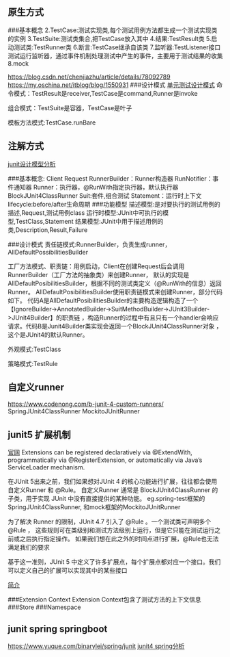 ## 原生方式
###基本概念
2.TestCase:测试实现类,每个测试用例方法都生成一个测试实现类的实例
3.TestSuite:测试类集合,把TestCase放入其中
4.结果:TestResult类
5.启动测试类:TestRunner类
6.断言:TestCase继承自该类
7.监听器:TestListener接口
测试运行监听器，通过事件机制处理测试中产生的事件，主要用于测试结果的收集
8.mock

https://blog.csdn.net/chenjiazhu/article/details/78092789
https://my.oschina.net/itblog/blog/1550931
###设计模式
[单元测试设计模式](https://www.cnblogs.com/kavenmo/articles/58744.html)
命令模式：TestResult是receiver,TestCase是command,Runner是invoke

组合模式：TestSuite是容器，TestCase是叶子

模板方法模式:TestCase.runBare




## 注解方式
[](https://www.cnblogs.com/jinsdu/p/4456824.html)
[](https://www.cnblogs.com/jinsdu/p/4709270.html)
[junit设计模型分析](https://my.oschina.net/pangyangyang/blog/153320)

###基本概念:
Client
Request
RunnerBuilder：Runner构造器
RunNotifier：事件通知器
Runner：执行器，@RunWith指定执行器，默认执行器BlockJUnit4ClassRunner
Suit:套件,组合测试
Statement：运行时上下文
lifecycle:before/after生命周期
###功能模型
描述模型:是对要执行的测试用例的描述,Request,测试用例class
运行时模型:JUnit中可执行的模型,TestClass,Statement
结果模型:JUnit中用于描述用例的类,Description,Result,Failure

###设计模式
责任链模式:RunnerBuilder，负责生成runner，AllDefaultPossibilitiesBuilder

工厂方法模式、职责链：用例启动，Client在创建Request后会调用RunnerBuilder（工厂方法的抽象类）来创建Runner，
默认的实现是AllDefaultPosibilitiesBuilder，根据不同的测试类定义（@RunWith的信息）返回Runner。
AllDefaultPosibilitiesBuilder使用职责链模式来创建Runner，部分代码如下。
代码A是AllDefaultPosibilitiesBuilder的主要构造逻辑构造了一个
【IgnoreBuilder->AnnotatedBuilder->SuitMethodBuilder->JUnit3Builder->JUnit4Builder】的职责链
，构造Runner的过程中有且只有一个handler会响应请求。代码B是Junit4Builder类实现会返回一个BlockJUnit4ClassRunner对象
，这个是JUnit4的默认Runner。

外观模式:TestClass

策略模式:TestRule

###


## 自定义runner
https://www.codenong.com/b-junit-4-custom-runners/
SpringJUnit4ClassRunner
MockitoJUnitRunner

## junit5 扩展机制
[官网](https://junit.org/junit5/docs/current/user-guide/#extensions)
Extensions can be registered declaratively via @ExtendWith, programmatically via @RegisterExtension,
or automatically via Java’s ServiceLoader mechanism.
 
在JUnit 5出来之前，我们如果想对JUnit 4 的核心功能进行扩展，往往都会使用自定义Runner 和 @Rule。
自定义Runner 通常是 BlockJUnit4ClassRunner 的子类，用于实现 JUnit 中没有直接提供的某种功能。
eg.spring-test框架的SpringJUnit4ClassRunner, 和mock框架的MockitoJUnitRunner

为了解决 Runner 的限制，JUnit 4.7 引入了 @Rule 。一个测试类可声明多个 @Rule ，
这些规则可在类级别和测试方法级别上运行，但是它只能在测试运行之前或之后执行指定操作。
如果我们想在此之外的时间点进行扩展，@Rule也无法满足我们的要求

基于这一准则，JUnit 5 中定义了许多扩展点，每个扩展点都对应一个接口。我们可以定义自己的扩展可以实现其中的某些接口

 
[简介](https://blog.csdn.net/qq_35448165/article/details/108684339)

[](/Users/chris/workspace/xsource/java/src/main/java/junit/images/junit5扩展回调.png)

###Extension Context
Extension Context包含了测试方法的上下文信息
###Store
###Namespace

## junit spring springboot
https://www.yuque.com/binarylei/spring/junit
[junit4 spring分析](https://www.yuque.com/binarylei/spring/spring-testing)
[](https://juejin.cn/post/6844903897299959822#heading-2)
